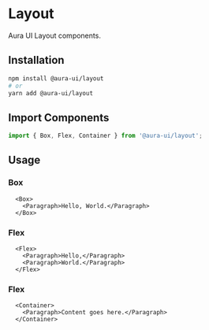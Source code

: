# Layout

Aura UI Layout components.

## Installation

```sh
npm install @aura-ui/layout
# or
yarn add @aura-ui/layout
```

## Import Components

```jsx
import { Box, Flex, Container } from '@aura-ui/layout';
```

## Usage

### Box

```
  <Box>
    <Paragraph>Hello, World.</Paragraph>
  </Box>
```

### Flex

```
  <Flex>
    <Paragraph>Hello,</Paragraph>
    <Paragraph>World.</Paragraph>
  </Flex>
```

### Flex

```
  <Container>
    <Paragraph>Content goes here.</Paragraph>
  </Container>
```
